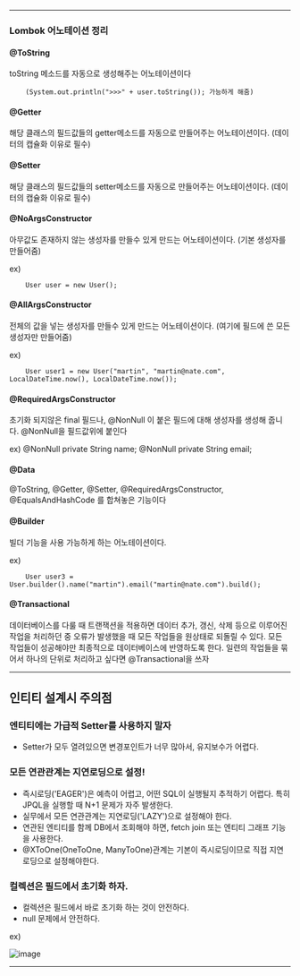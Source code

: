 -------------------------------------------------------------------------------------------------------------------------------------------

### Lombok 어노테이션 정리

#### @ToString 

toString 메소드를 자동으로 생성해주는 어노테이션이다


        (System.out.println(">>>" + user.toString()); 가능하게 해줌)
        

#### @Getter 

해당 클래스의 필드값들의 getter메소드를 자동으로 만들어주는 어노테이션이다. (데이터의 캡슐화 이유로 필수) 

#### @Setter 

해당 클래스의 필드값들의 setter메소드를 자동으로 만들어주는 어노테이션이다. (데이터의 캡슐화 이유로 필수) 

#### @NoArgsConstructor 

아무값도 존재하지 않는 생성자를 만들수 있게 만드는 어노테이션이다. (기본 생성자를 만들어줌) 

 ex) 
      
        User user = new User();


#### @AllArgsConstructor 

전체의 값을 넣는 생성자를 만들수 있게 만드는 어노테이션이다. (여기에 필드에 쓴 모든생성자만 만들어줌) 

 ex) 
      
        User user1 = new User("martin", "martin@nate.com", LocalDateTime.now(), LocalDateTime.now());

#### @RequiredArgsConstructor

초기화 되지않은 final 필드나, @NonNull 이 붙은 필드에 대해 생성자를 생성해 줍니다. @NonNull을 필드값위에 붙인다

 ex) 
           @NonNull
           private String name;
           @NonNull
           private String email;
           
#### @Data 

@ToString, @Getter, @Setter, @RequiredArgsConstructor, @EqualsAndHashCode 를 합쳐놓은 기능이다

#### @Builder 

빌더 기능을 사용 가능하게 하는 어노테이션이다.

 ex) 

        User user3 = User.builder().name("martin").email("martin@nate.com").build();
        

        
 #### @Transactional
  
데이터베이스를 다룰 때 트랜잭션을 적용하면 데이터 추가, 갱신, 삭제 등으로 이루어진 작업을 처리하던 중 오류가 발생했을 때 모든 작업들을 원상태로 되돌릴 수 있다. 모든 작업들이 성공해야만 최종적으로 데이터베이스에 반영하도록 한다. 일련의 작업들을 묶어서 하나의 단위로 처리하고 싶다면 @Transactional을 쓰자


-------------------------------------------------------------------------------------------------------------------------------------------


## 인티티 설계시 주의점



### 엔티티에는 가급적 Setter를 사용하지 말자

- Setter가 모두 열려있으면 변경포인트가 너무 많아서, 유지보수가 어렵다.


### 모든 연관관계는 지연로딩으로 설정!

- 즉시로딩('EAGER')은 예측이 어렵고, 어떤 SQL이 실행될지 추적하기 어렵다. 특히 JPQL을 실행할 때 N+1 문제가 자주 발생한다.
- 실무에서 모든 연관관계는 지연로딩('LAZY')으로 설정해야 한다.
- 연관된 엔티티를 함께 DB에서 조회해야 하면, fetch join 또는 엔티티 그래프 기능을 사용한다.
- @XToOne(OneToOne, ManyToOne)관계는 기본이 즉시로딩이므로 직접 지연로딩으로 설정해야한다.


### 컬렉션은 필드에서 초기화 하자.

- 컬렉션은 필드에서 바로 초기화 하는 것이 안전하다.
- null 문제에서 안전하다.

ex)
        
![image](https://github.com/Parkcharito/studySpringBootJPA/assets/100402443/26292a4a-04cb-4c75-962a-5bb056ea33e5)


-------------------------------------------------------------------------------------------------------------------------------------------
